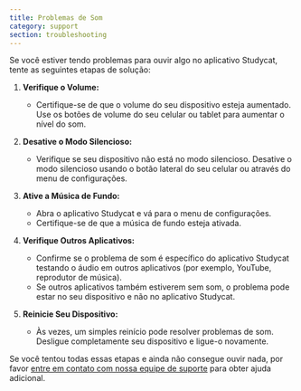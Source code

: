 ```yaml
---
title: Problemas de Som
category: support 
section: troubleshooting
---
```

Se você estiver tendo problemas para ouvir algo no aplicativo Studycat, tente as seguintes etapas de solução:


1. **Verifique o Volume:**


	* Certifique-se de que o volume do seu dispositivo esteja aumentado. Use os botões de volume do seu celular ou tablet para aumentar o nível do som.
2. **Desative o Modo Silencioso:**


	* Verifique se seu dispositivo não está no modo silencioso. Desative o modo silencioso usando o botão lateral do seu celular ou através do menu de configurações.
3. **Ative a Música de Fundo:**


	* Abra o aplicativo Studycat e vá para o menu de configurações.
	* Certifique-se de que a música de fundo esteja ativada.
4. **Verifique Outros Aplicativos:**


	* Confirme se o problema de som é específico do aplicativo Studycat testando o áudio em outros aplicativos (por exemplo, YouTube, reprodutor de música).
	* Se outros aplicativos também estiverem sem som, o problema pode estar no seu dispositivo e não no aplicativo Studycat.
5. **Reinicie Seu Dispositivo:**


	* Às vezes, um simples reinício pode resolver problemas de som. Desligue completamente seu dispositivo e ligue-o novamente.


Se você tentou todas essas etapas e ainda não consegue ouvir nada, por favor [entre em contato com nossa equipe de suporte](https://help.studycat.com/hc/en-us/requests/new) para obter ajuda adicional.